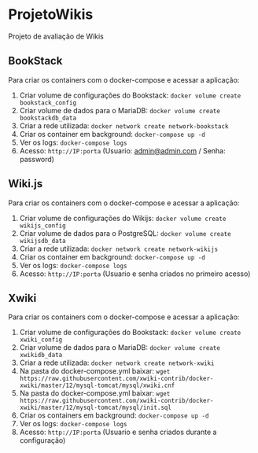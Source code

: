 # ProjetoWikis

Projeto de avaliação de Wikis

## BookStack

Para criar os containers com o docker-compose e acessar a aplicação:

1. Criar volume de configurações do Bookstack: `docker volume create bookstack_config`
2. Criar volume de dados para o MariaDB: `docker volume create bookstackdb_data`
3. Criar a rede utilizada: `docker network create network-bookstack`
4. Criar os container em background: `docker-compose up -d`
5. Ver os logs: `docker-compose logs`
6. Acesso: `http://IP:porta` (Usuario: admin@admin.com / Senha: password)

## Wiki.js

Para criar os containers com o docker-compose e acessar a aplicação:

1. Criar volume de configurações do Wikijs: `docker volume create wikijs_config`
2. Criar volume de dados para o PostgreSQL: `docker volume create wikijsdb_data`
3. Criar a rede utilizada:  `docker network create network-wikijs`
4. Criar os container em background: `docker-compose up -d`
5. Ver os logs: `docker-compose logs`
6. Acesso: `http://IP:porta` (Usuario e senha criados no primeiro acesso)


## Xwiki

Para criar os containers com o docker-compose e acessar a aplicação:

1. Criar volume de configurações do Bookstack: `docker volume create xwiki_config`
2. Criar volume de dados para o MariaDB: `docker volume create xwikidb_data`
3. Criar a rede utilizada: `docker network create network-xwiki`
4. Na pasta do docker-compose.yml baixar: `wget https://raw.githubusercontent.com/xwiki-contrib/docker-xwiki/master/12/mysql-tomcat/mysql/xwiki.cnf`
5. Na pasta do docker-compose.yml baixar: `wget https://raw.githubusercontent.com/xwiki-contrib/docker-xwiki/master/12/mysql-tomcat/mysql/init.sql`
6. Criar os containers em background: `docker-compose up -d`
7. Ver os logs: `docker-compose logs`
8. Acesso: `http://IP:porta` (Usuario e senha criados durante a configuração)
